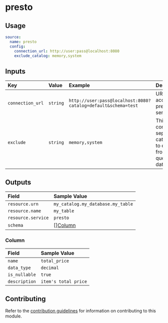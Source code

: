 # presto

## Usage

```yaml
source:
  name: presto
  config:
    connection_url: http://user:pass@localhost:8080
    exclude_catalog: memory,system
```

## Inputs

| Key | Value | Example | Description |    |
| :-- | :---- | :------ | :---------- | :- |
| `connection_url` | `string` | `http://user:pass@localhost:8080?catalog=default&schema=test` | URL to access the presto server | *required* |
| `exclude` | `string` | `memory,system` | This is a comma separated catalog list to exclude from querying data | *optional* |

## Outputs

| Field                | Sample Value                      |
|:---------------------|:----------------------------------|
| `resource.urn`       | `my_catalog.my_database.my_table` |
| `resource.name`      | `my_table`                        |
| `resource.service`   | `presto`                          |
| `schema`             | [][Column](#column)               |

### Column

| Field         | Sample Value         |
|:--------------|:---------------------|
| `name`        | `total_price`        |
| `data_type`   | `decimal`            |
| `is_nullable` | `true`               |
| `description` | `item's total price` |

## Contributing

Refer to the [contribution guidelines](../../../docs/contribute/guide.md#adding-a-new-extractor) for information on contributing to this module.
